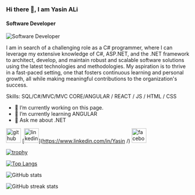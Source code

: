 ### Hi there 👋, I am Yasin ALi
#### Software Developer
![Software Developer](https://arturssmirnovs.github.io/github-profile-readme-generator/images/banner.png)

I am in search of a challenging role as a C# programmer, where I can leverage my extensive knowledge of C#, ASP.NET, and the .NET framework to architect, develop, and maintain robust and scalable software solutions using the latest technologies and methodologies. My aspiration is to thrive in a fast-paced setting, one that fosters continuous learning and personal growth, all while making meaningful contributions to the organization's success.

Skills: SQL/C#/MVC/MVC CORE/ANGULAR / REACT / JS / HTML / CSS

- 🔭 I’m currently working on this page. 
- 🌱 I’m currently learning ANGULAR 
- 💬 Ask me about .NET 


[<img src='https://cdn.jsdelivr.net/npm/simple-icons@3.0.1/icons/github.svg' alt='github' height='40'>](https://github.com/yasindotnet)  [<img src='https://cdn.jsdelivr.net/npm/simple-icons@3.0.1/icons/linkedin.svg' alt='linkedin' height='40'>](https://www.linkedin.com/in/Yasin /)  [<img src='https://cdn.jsdelivr.net/npm/simple-icons@3.0.1/icons/facebook.svg' alt='facebook' height='40'>](https://www.facebook.com/Yasin )  

[![trophy](https://github-profile-trophy.vercel.app/?username=yasindotnet)](https://github.com/ryo-ma/github-profile-trophy)

[![Top Langs](https://github-readme-stats.vercel.app/api/top-langs/?username=yasindotnet)](https://github.com/anuraghazra/github-readme-stats)

![GitHub stats](https://github-readme-stats.vercel.app/api?username=yasindotnet&show_icons=true&count_private=true)  

![GitHub streak stats](https://streak-stats.demolab.com/?user=yasindotnet)  



